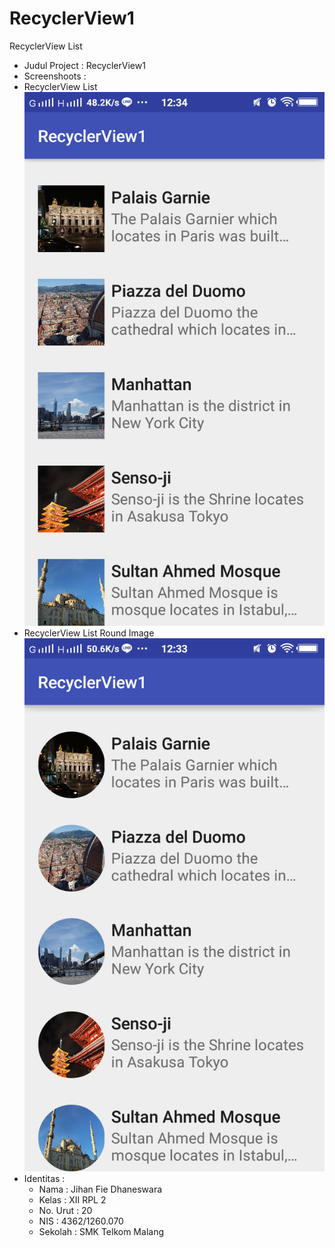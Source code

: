 # RecyclerView1
RecyclerView List

* Judul Project : RecyclerView1
* Screenshoots  :
 * RecyclerView List
  ![RecyclerView1](https://github.com/jihanfied/RecyclerView1/blob/master/XIIRPL2%2320%23RecylerView1(1).png)
 * RecyclerView List Round Image
  ![RecyclerView1](https://github.com/jihanfied/RecyclerView1/blob/master/XIIRPL2%2320%23RecylerView1(2).png)
* Identitas :
  * Nama     : Jihan Fie Dhaneswara
  * Kelas    : XII RPL 2
  * No. Urut : 20
  * NIS      : 4362/1260.070
  * Sekolah  : SMK Telkom Malang
